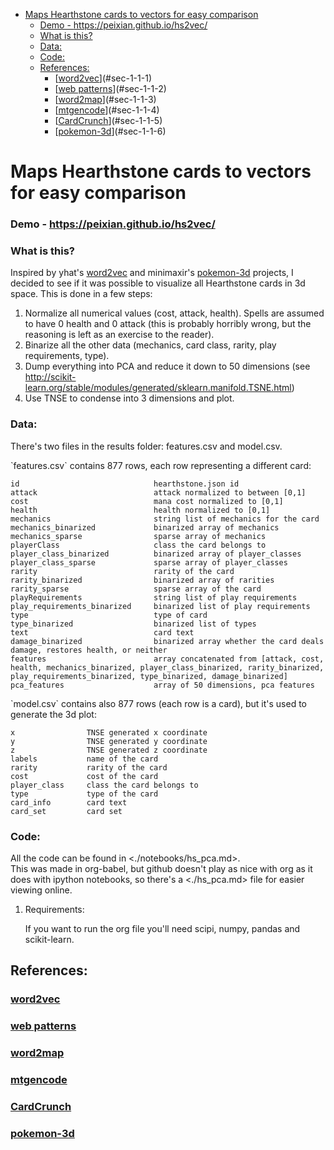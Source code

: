 - [Maps Hearthstone cards to vectors for easy comparison](#sec-1)
    - [Demo - <https://peixian.github.io/hs2vec/>](#sec-1-0-1)
    - [What is this?](#sec-1-0-2)
    - [Data:](#sec-1-0-3)
    - [Code:](#sec-1-0-4)
  - [References:](#sec-1-1)
    - [[word2vec](https://radimrehurek.com/gensim/models/word2vec.html)](#sec-1-1-1)
    - [[web patterns](http://www.clips.ua.ac.be/pages/pattern-web)](#sec-1-1-2)
    - [[word2map](https://github.com/overlap-ai/words2map)](#sec-1-1-3)
    - [[mtgencode](https://github.com/billzorn/mtgencode)](#sec-1-1-4)
    - [[CardCrunch](https://github.com/PAK90/cardcrunch)](#sec-1-1-5)
    - [[pokemon-3d](https://github.com/minimaxir/pokemon-3d)](#sec-1-1-6)

# Maps Hearthstone cards to vectors for easy comparison<a id="orgheadline13"></a>

### Demo - <https://peixian.github.io/hs2vec/><a id="orgheadline1"></a>

### What is this?<a id="orgheadline2"></a>

Inspired by yhat's [word2vec](https://radimrehurek.com/gensim/models/word2vec.html) and minimaxir's [pokemon-3d](https://github.com/minimaxir/pokemon-3d) projects, I decided to see if it was possible to visualize all Hearthstone cards in 3d space. This is done in a few steps:

1.  Normalize all numerical values (cost, attack, health). Spells are assumed to have 0 health and 0 attack (this is probably horribly wrong, but the reasoning is left as an exercise to the reader).
2.  Binarize all the other data (mechanics, card class, rarity, play requirements, type).
3.  Dump everything into PCA and reduce it down to 50 dimensions (see <http://scikit-learn.org/stable/modules/generated/sklearn.manifold.TSNE.html>)
4.  Use TNSE to condense into 3 dimensions and plot.

### Data:<a id="orgheadline3"></a>

There's two files in the results folder: features.csv and model.csv.

\`features.csv\` contains 877 rows, each row representing a different card: 

```:export
id                              hearthstone.json id
attack                          attack normalized to between [0,1]
cost                            mana cost normalized to [0,1]
health                          health normalized to [0,1]
mechanics                       string list of mechanics for the card
mechanics_binarized             binarized array of mechanics
mechanics_sparse                sparse array of mechanics
playerClass                     class the card belongs to
player_class_binarized          binarized array of player_classes
player_class_sparse             sparse array of player_classes
rarity                          rarity of the card
rarity_binarized                binarized array of rarities
rarity_sparse                   sparse array of the card
playRequirements                string list of play requirements
play_requirements_binarized     binarized list of play requirements
type                            type of card
type_binarized                  binarized list of types
text                            card text
damage_binarized                binarized array whether the card deals damage, restores health, or neither
features                        array concatenated from [attack, cost, health, mechanics_binarized, player_class_binarized, rarity_binarized, play_requirements_binarized, type_binarized, damage_binarized]
pca_features                    array of 50 dimensions, pca features
```

\`model.csv\` contains also 877 rows (each row is a card), but it's used to generate the 3d plot:

```:exports
x                TNSE generated x coordinate
y                TNSE generated y coordinate
z                TNSE generated z coordinate
labels           name of the card
rarity           rarity of the card
cost             cost of the card
player_class     class the card belongs to
type             type of the card
card_info        card text
card_set         card set
```

### Code:<a id="orgheadline5"></a>

All the code can be found in <./notebooks/hs_pca.md>.  
This was made in org-babel, but github doesn't play as nice with org as it does with ipython notebooks, so there's a <./hs_pca.md> file for easier viewing online. 

1.  Requirements:

    If you want to run the org file you'll need scipi, numpy, pandas and scikit-learn. 

## References:<a id="orgheadline12"></a>

### [word2vec](https://radimrehurek.com/gensim/models/word2vec.html)<a id="orgheadline6"></a>

### [web patterns](http://www.clips.ua.ac.be/pages/pattern-web)<a id="orgheadline7"></a>

### [word2map](https://github.com/overlap-ai/words2map)<a id="orgheadline8"></a>

### [mtgencode](https://github.com/billzorn/mtgencode)<a id="orgheadline9"></a>

### [CardCrunch](https://github.com/PAK90/cardcrunch)<a id="orgheadline10"></a>

### [pokemon-3d](https://github.com/minimaxir/pokemon-3d)<a id="orgheadline11"></a>
